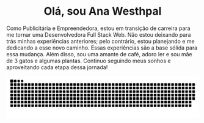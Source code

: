<h1 align="center">Olá, sou Ana Westhpal </h1>


Como Publicitária e Empreendedora, estou em transição de carreira para me tornar uma Desenvolvedora Full Stack Web. Não estou deixando para trás minhas experiências anteriores; pelo contrário, estou planejando e me dedicando a esse novo caminho. Essas experiências são a base sólida para essa mudança. Além disso, sou uma amante de café, adoro ler e sou mãe de 3 gatos e algumas plantas. Continuo seguindo meus sonhos e aproveitando cada etapa dessa jornada!



<img src="https://raw.githubusercontent.com/Elanza-48/Elanza-48/main/resources/img/github-contribution-grid-snake.svg" alt="example" style="max-width:100;">
